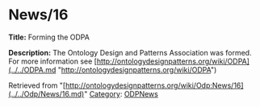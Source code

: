 #  News/16


__Title:__ Forming the ODPA


__Description:__ The Ontology Design and Patterns Association was formed. For more information see [http://ontologydesignpatterns.org/wiki/ODPA](../../ODPA.md "http://ontologydesignpatterns.org/wiki/ODPA")





Retrieved from "[http://ontologydesignpatterns.org/wiki/Odp:News/16](../../Odp/News/16.md)"
 [Category](http://ontologydesignpatterns.org/wiki/Special:Categories "Special:Categories"): [ODPNews](../../Category/ODPNews.md "Category:ODPNews")